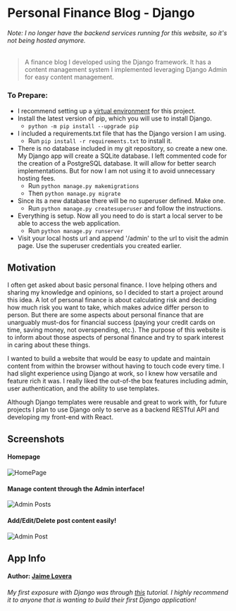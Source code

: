 # Personal Finance Blog - Django

###### Note: I no longer have the backend services running for this website, so it's not being hosted anymore.

> A finance blog I developed using the Django framework. It has a content management system I implemented leveraging Django Admin for easy content management.

### To Prepare:

- I recommend setting up a [virtual environment](https://docs.python.org/3/library/venv.html) for this project.
- Install the latest version of pip, which you will use to install Django.
  - `python -m pip install --upgrade pip`
- I included a requirements.txt file that has the Django version I am using.
  - Run `pip install -r requirements.txt` to install it.
- There is no database included in my git repository, so create a new one. My Django app will create a SQLite database. I left commented code for the creation of a PostgreSQL database. It will allow for better search implementations. But for now I am not using it to avoid unnecessary hosting fees.
  - Run `python manage.py makemigrations`
  - Then `python manage.py migrate`
- Since its a new database there will be no superuser defined. Make one.
  - Run `python manage.py createsuperuser` and follow the instructions.
- Everything is setup. Now all you need to do is start a local server to be able to access the web application.
  - Run `python manage.py runserver`
- Visit your local hosts url and append '/admin' to the url to visit the admin page. Use the superuser credentials you created earlier.

## Motivation

I often get asked about basic personal finance. I love helping others and sharing my knowledge and opinions, so I decided to start a project around this idea. A lot of personal finance is about calculating risk and deciding how much risk you want to take, which makes advice differ person to person. But there are some aspects about personal finance that are unarguably must-dos for financial success (paying your credit cards on time, saving money, not overspending, etc.). The purpose of this website is to inform about those aspects of personal finance and try to spark interest in caring about these things.

I wanted to build a website that would be easy to update and maintain content from within the browser without having to touch code every time. I had slight experience using Django at work, so I knew how versatile and feature rich it was. I really liked the out-of-the box features including admin, user authentication, and the ability to use templates.

Although Django templates were reusable and great to work with, for future projects I plan to use Django only to serve as a backend RESTful API and developing my front-end with React.

## Screenshots

#### Homepage

![HomePage](./readme_screenshots/index.png)

#### Manage content through the Admin interface!

![Admin Posts](./readme_screenshots/admin.png)

#### Add/Edit/Delete post content easily!

![Admin Post](./readme_screenshots/admin-post.png)

## App Info

#### Author: [Jaime Lovera](https://github.com/jaimelovera)

###### My first exposure with Django was through [this](https://tutorial.djangogirls.org/en/) tutorial. I highly recommend it to anyone that is wanting to build their first Django application!
